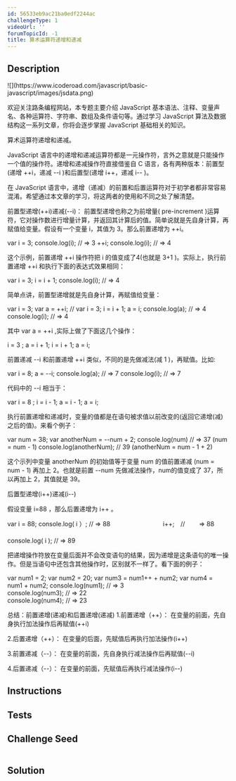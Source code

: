 ```yaml
---
id: 56533eb9ac21ba0edf2244ac
challengeType: 1
videoUrl: ''
forumTopicId: -1
title: 算术运算符递增和递减
---
```


## Description
<section id='description'>
![](https://www.icoderoad.com/javascript/basic-javascript/images/jsdata.png)

欢迎关注路条编程网站，本专题主要介绍 JavaScript 基本语法、注释、变量声名、各种运算符、字符串、数组及条件语句等。通过学习 JavaScript 算法及数据结构这一系列文章，你将会逐步掌握 JavaScript 基础相关的知识。
	
算术运算符递增和递减。

JavaScript 语言中的递增和递减运算符都是一元操作符，言外之意就是只能操作一个值的操作符。递增和递减操作符直接借鉴自 C 语言，各有两种版本：前置型(递增 ++i，递减 --i )和后置型(递增 i++，递减 i-- )。

在 JavaScript 语言中，递增（递减）的前置和后置运算符对于初学者都非常容易混淆。希望通过本文章的学习，将这两者的使用和不同之处了解清楚。

前置型递增(++i)递减(--i)：
前置型递增也称之为前增量( pre-increment )运算符，它对操作数进行增量计算，并返回其计算后的值。简单说就是先自身计算，再赋值给变量。假设有一个变量 i，其值为 3。那么前置递增为 ++i。

var i = 3;
console.log(i); // => 3
++i;
console.log(i); // => 4

这个示例，前置递增 ++i 操作符把 i 的值变成了4(也就是 3+1 )。实际上，执行前置递增 ++i 和执行下面的表达式效果相同：

var i = 3;
i = i + 1;
console.log(i); // => 4

简单点讲，前置型递增就是先自身计算，再赋值给变量：

var i = 3;
var a = ++i;  // var i = 3; i = i + 1; a = i;
console.log(a); // => 4
console.log(i); // => 4

其中 var a = ++i ,实际上做了下面这几个操作：

i = 3 ;
a = i + 1;
i = i + 1;
a = i;

前置递减 --i 和前置递增 ++i 类似，不同的是先做减法(减 1 )，再赋值。比如:

var i = 8;
a = --i;
console.log(a); // => 7
console.log(i); // => 7

代码中的 --i 相当于：

var i =  8 ;
i = i - 1;
a = i - 1;
a = i;

执行前置递增和递减时，变量的值都是在语句被求值以前改变的(返回它递增(减)之后的值)。来看个例子：

var num = 38;
var anotherNum = --num + 2;
console.log(num) // => 37 (num = num - 1)
console.log(anotherNum); // 39 (anotherNum = num - 1 + 2)

这个示列中变量 anotherNum 的初始值等于变量 num 的值前置递减 (num = num - 1) 再加上 2。也就是前置 --num 先做减法操作，num的值变成了 37，所以再加上 2，其值就是 39。


后置型递增(i++)递减(i--)


假设变量 i=88 ，那么后置递增为 i++ 。

 var i = 88;
 console.log( i ）; // =>  88 　　　　　　　　
 i++;　//　　 => 88 　　　　     
 console.log( i ); // => 89     

把递增操作符放在变量后面并不会改变语句的结果，因为递增是这条语句的唯一操作。但是当语句中还包含其他操作时，区别就不一样了。看下面的例子：

var num1 = 2;
var num2 = 20;
var num3 = num1++  +  num2;
var num4 = num1 + num2;
console.log(num1); // =>  3  
console.log(num3); // =>  22  
console.log(num4); // =>  23 

总结：前置递增(递减)和后置递增(递减)
1.前置递增（++）： 在变量的前面，先自身执行加法操作后再赋值(++i)

2.后置递增（++）： 在变量的后面，先赋值后再执行加法操作(i++)

3.前置递减（--）： 在变量的前面，先自身执行减法操作后再赋值(--i)

4.后置递减（--）： 在变量的前面，先赋值后再执行减法操作(i--)

</section>

## Instructions
<section id='instructions'>

</section>

## Tests
<section id='tests'>


</section>

## Challenge Seed
<section id='challengeSeed'>

<div id='js-seed'>

```js

```

</div>



</section>

## Solution
<section id='solution'>


</section>
